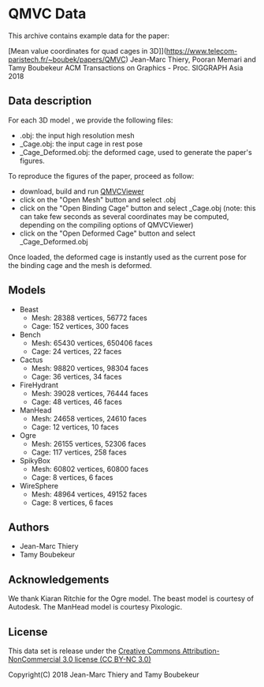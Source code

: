 # QMVC Data #

This archive contains example data for the paper:

[Mean value coordinates for quad cages in 3D]](https://www.telecom-paristech.fr/~boubek/papers/QMVC)
Jean-Marc Thiery, Pooran Memari and Tamy Boubekeur 
ACM Transactions on Graphics - Proc. SIGGRAPH Asia 2018 

## Data description

For each 3D model <MODEL>, we provide the following files:
* <MODEL>.obj: the input high resolution mesh
* <MODEL>\_Cage.obj: the input cage in rest pose
* <MODEL>\_Cage\_Deformed.obj: the deformed cage, used to generate the paper's figures.

To reproduce the figures of the paper, proceed as follow:
* download, build and run [QMVCViewer](https://www.telecom-paristech.fr/~boubek/papers/QMVC)
* click on the "Open Mesh" button and select <MODEL>.obj
* click on the "Open Binding Cage" button and select <MODEL>\_Cage.obj (note: this can take few seconds as several coordinates may be computed, depending on the compiling options of QMVCViewer)
* click on the "Open Deformed Cage" button and select <MODEL>\_Cage\_Deformed.obj

Once loaded, the deformed cage is instantly used as the current pose for the binding cage and the mesh is deformed. 

## Models ##

* Beast
  * Mesh: 28388 vertices, 56772 faces
  * Cage: 152 vertices, 300 faces
* Bench
  * Mesh: 65430 vertices, 650406 faces
  * Cage: 24 vertices, 22 faces
* Cactus
  * Mesh: 98820 vertices, 98304 faces
  * Cage: 36 vertices, 34 faces
* FireHydrant
  * Mesh: 39028 vertices, 76444 faces
  * Cage: 48 vertices, 46 faces
* ManHead
  * Mesh: 24658 vertices, 24610 faces
  * Cage: 12 vertices, 10 faces
* Ogre
  * Mesh: 26155 vertices, 52306 faces
  * Cage: 117 vertices, 258 faces
* SpikyBox
  * Mesh: 60802 vertices, 60800 faces
  * Cage: 8 vertices, 6 faces
* WireSphere
  * Mesh: 48964 vertices, 49152 faces
  * Cage: 8 vertices, 6 faces

## Authors ##

* Jean-Marc Thiery
* Tamy Boubekeur

## Acknowledgements ##

We thank Kiaran Ritchie for the Ogre model. The beast model is courtesy of Autodesk. The ManHead model is courtesy Pixologic.  

## License ##

This data set is release under the [Creative Commons Attribution-NonCommercial 3.0 license (CC BY-NC 3.0)](https://creativecommons.org/licenses/by-nc/3.0/fr/deed.en)

Copyright(C) 2018
Jean-Marc Thiery and Tamy Boubekeur